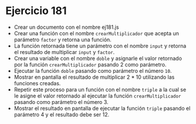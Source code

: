 # Ejercicio 181

- Crear un documento con el nombre ej181.js
- Crear una función con el nombre `crearMultiplicador` que acepta un parámetro `factor` y retorna una función.
- La función retornada tiene un parámetro con el nombre `input` y retorna el resultado de multiplicar `input` y `factor`.
- Crear una variable con el nombre `doble` y asignarle el valor retornado por la función `crearMultiplicador` pasando 2 como parámetro.
- Ejecutar la función `doble` pasando como parámetro el número `10`.
- Mostrar en pantalla el resultado de multiplicar 2 \* 10 utilizando las funciones creadas.
- Repetir este proceso para un función con el nombre `triple` a la cual se le asigne el valor retornado al ejecutar la función `crearMultiplicador` pasando como parámetro el número 3.
- Mostrar el resultado en pantalla de ejecutar la función `triple` pasando el parámetro 4 y el resultado debe ser 12.
